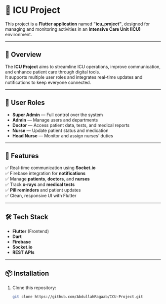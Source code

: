 # 🏥 ICU Project

This project is a **Flutter application** named **"icu_project"**, designed for managing and monitoring activities in an **Intensive Care Unit (ICU)** environment.

---

## 🚀 Overview

The **ICU Project** aims to streamline ICU operations, improve communication, and enhance patient care through digital tools.  
It supports multiple user roles and integrates real-time updates and notifications to keep everyone connected.

---

## 👥 User Roles

- **Super Admin** — Full control over the system  
- **Admin** — Manage users and departments  
- **Doctor** — Access patient data, tests, and medical reports  
- **Nurse** — Update patient status and medication  
- **Head Nurse** — Monitor and assign nurses’ duties  

---

## 🧩 Features

✅ Real-time communication using **Socket.io**  
✅ Firebase integration for **notifications**  
✅ Manage **patients**, **doctors**, and **nurses**  
✅ Track **x-rays** and **medical tests**  
✅ **Pill reminders** and patient updates  
✅ Clean, responsive UI with Flutter  

---

## 🛠️ Tech Stack

- **Flutter** (Frontend)
- **Dart**
- **Firebase**
- **Socket.io**
- **REST APIs**

---

## 📦 Installation

1. Clone this repository:
   ```bash
   git clone https://github.com/AbdullahRagaab/ICU-Project.git
